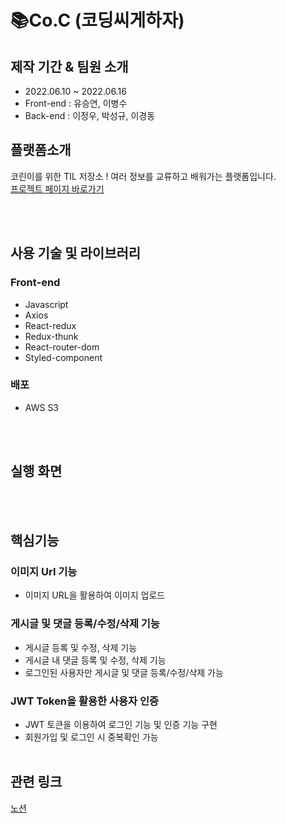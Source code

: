 # 📚Co.C (코딩씨게하자)

## 제작 기간 & 팀원 소개

- 2022.06.10 ~ 2022.06.16
- Front-end : 유승연, 이병수
- Back-end : 이정우, 박성규, 이경동

## 플랫폼소개

코린이를 위한 TIL 저장소 !
여러 정보를 교류하고 배워가는 플랫폼입니다.  
<a href="" target="">프로젝트 페이지 바로가기</a>

 <br>
 <br>
 
## 사용 기술 및 라이브러리
### Front-end
- Javascript
- Axios
- React-redux
- Redux-thunk
- React-router-dom
- Styled-component
### 배포
- AWS S3

 <br>
 <br>
 
## 실행 화면

 <br>
 <br>
 
## 핵심기능

### 이미지 Url 기능

- 이미지 URL을 활용하여 이미지 업로드

### 게시글 및 댓글 등록/수정/삭제 기능

- 게시글 등록 및 수정, 삭제 기능
- 게시글 내 댓글 등록 및 수정, 삭제 기능
- 로그인된 사용자만 게시글 및 댓글 등록/수정/삭제 가능

### JWT Token을 활용한 사용자 인증

- JWT 토큰을 이용하여 로그인 기능 및 인증 기능 구현
- 회원가입 및 로그인 시 중복확인 가능
  <br>
  <br>

## 관련 링크

[노션](https://thrilling-packet-6e8.notion.site/5-TIL-9d235b6269c147d5976d07e89bbebd63)
